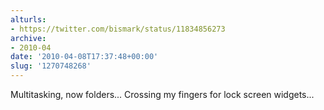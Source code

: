 ```yaml
---
alturls:
- https://twitter.com/bismark/status/11834856273
archive:
- 2010-04
date: '2010-04-08T17:37:48+00:00'
slug: '1270748268'
---
```


Multitasking, now folders... Crossing my fingers for lock screen widgets...


